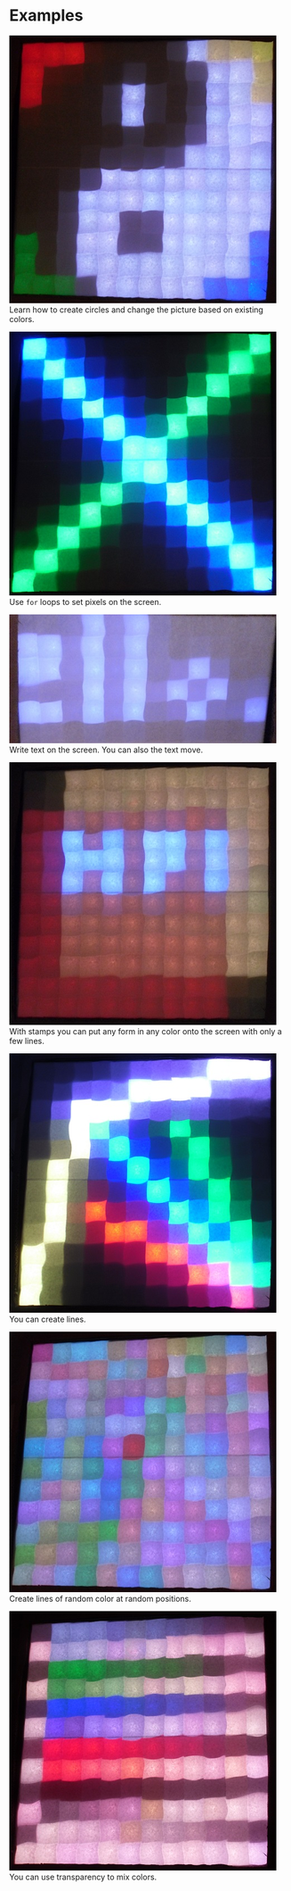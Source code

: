 Examples
========

![coderdojo/coderdojo.ino](coderdojo/coderdojo.jpg)  
Learn how to create circles and change the picture based on existing colors.

![cross/cross.ino](cross/cross.jpg)  
Use `for` loops to set pixels on the screen.

![Hello_World/Hello_World.ino](Hello_World/Hello_World.jpg)  
Write text on the screen. You can also the text move.

![hpi_logo/hpi_logo.ino](hpi_logo/hpi_logo.jpg)  
With stamps you can put any form in any color onto the screen with only a few lines.

![lines/lines.ino](lines/lines.jpg)  
You can create lines.

![random_lines/random_lines.ino](random_lines/random_lines.jpg)  
Create lines of random color at random positions.

![transparency/transparency.ino](transparency/transparency.jpg)  
You can use transparency to mix colors.

